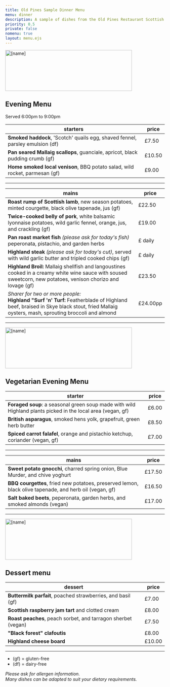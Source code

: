 ```yaml
---
title: Old Pines Sample Dinner Menu
menu: dinner
description: A sample of dishes from the Old Pines Restaurant Scottish dinner menu.
priority: 0.5
private: false
nomenu: true
layout: menu.ejs
---
```


<article>

<a href="[root]restaurant/"><img src="[root]images/old-pines-logo.png" alt="[name]" width="400" height="129" /></a>

# Evening Menu

Served 6:00pm to 9:00pm

|starters|price|
|-|-|
|**Smoked haddock**, 'Scotch' quails egg, shaved fennel, parsley emulsion (df)|£7.50|
|**Pan seared Mallaig scallops**, guanciale, apricot, black pudding crumb (gf)|£10.50|
|**Home smoked local venison**, BBQ potato salad, wild rocket, parmesan (gf)|£9.00|

---

|mains|price|
|-|-|
|**Roast rump of Scottish lamb**, new season potatoes, minted courgette, black olive tapenade, jus (gf)|£22.50|
|**Twice-cooked belly of pork**, white balsamic lyonnaise potatoes, wild garlic fennel, orange, jus, and crackling (gf)|£19.00|
|**Pan roast market fish** *(please ask for today's fish)* peperonata, pistachio, and garden herbs|£ daily|
|**Highland steak** *(please ask for today's cut)*, served with wild garlic butter and tripled cooked chips (gf)|£ daily|
|**Highland Broil:** Mallaig shellfish and langoustines cooked in a creamy white wine sauce with soused sweetcorn, new potatoes, venison chorizo and lovage (gf)|£23.50|
|*Sharer for two or more people:*<br />**Highland "Surf 'n' Turf:** Featherblade of Highland beef, braised in Skye black stout, fried Mallaig oysters, mash, sprouting broccoli and almond|£24.00pp|

---

</article>
<article>

<a href="[root]restaurant/"><img src="[root]images/old-pines-logo.png" alt="[name]" width="400" height="129" /></a>

# Vegetarian Evening Menu

|starter|price|
|-|-|
|**Foraged soup**: a seasonal green soup made with wild Highland plants picked in the local area (vegan, gf)|£6.00|
|**British asparagus**, smoked hens yolk, grapefruit, green herb butter|£8.50|
|**Spiced carrot falafel**, orange and pistachio ketchup, coriander (vegan, gf)|£7.00|

---

|mains|price|
|-|-|
|**Sweet potato gnocchi**, charred spring onion, Blue Murder, and chive yoghurt|£17.50|
|**BBQ courgettes**, fried new potatoes, preserved lemon, black olive tapenade, and herb oil (vegan, gf)|£16.50|
|**Salt baked beets**, peperonata, garden herbs, and smoked almonds (vegan)|£17.00|

---

</article>
<article>

<a href="[root]restaurant/"><img src="[root]images/old-pines-logo.png" alt="[name]" width="400" height="129" /></a>

# Dessert menu

|dessert|price|
|-|-|
|**Buttermilk parfait**, poached strawberries, and basil (gf)|£7.00|
|**Scottish raspberry jam tart** and clotted cream|£8.00|
|**Roast peaches**, peach sorbet, and tarragon sherbet (vegan)|£7.50|
|**"Black forest" clafoutis**|£8.00|
|**Highland cheese board**|£10.00|

---

* (gf) = gluten-free
* (df) = dairy-free

*Please ask for allergen information.*<br>
*Many dishes can be adapted to suit your dietary requirements.*

</article>
